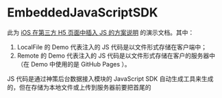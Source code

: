 # EmbeddedJavaScriptSDK

此为 [iOS 在第三方 H5 页面中插入 JS 的方案说明](https://www.sensorsdata.cn/manual/ios_sdk_js.html) 的演示文档。其中：

1. LocalFile 的 Demo 代表注入的 JS 代码是以文件形式存储在客户端中；
2. Remote 的 Demo 代表注入的 JS 代码是以文件形式存储在客户的服务器中（在 Demo 中使用的是 GitHub Pages ）。

JS 代码是通过神策后台数据接入模块的 JavaScript SDK 自动生成工具来生成的，但在存储为本地文件或上传到服务器前要把首尾的 <script> 标签删除。删除后的代码形如：

```javascript
(function(para) {
  var p = para.sdk_url, n = para.name, w = window, d = document, s = 'script',x = null,y = null;
  if(typeof(w['sensorsDataAnalytic201505']) !== 'undefined') {
      return false;
  }
  w['sensorsDataAnalytic201505'] = n;
  w[n] = w[n] || function(a) {return function() {(w[n]._q = w[n]._q || []).push([a, arguments]);}};
  var ifs = ['track','quick','register','registerPage','registerOnce','trackSignup', 'trackAbtest', 'setProfile','setOnceProfile','appendProfile', 'incrementProfile', 'deleteProfile', 'unsetProfile', 'identify','login','logout','trackLink','clearAllRegister','getAppStatus'];
  for (var i = 0; i < ifs.length; i++) {
    w[n][ifs[i]] = w[n].call(null, ifs[i]);
  }
  if (!w[n]._t) {
    x = d.createElement(s), y = d.getElementsByTagName(s)[0];
    x.async = 1;
    x.src = p;
    x.setAttribute('charset','UTF-8');
    w[n].para = para;
    y.parentNode.insertBefore(x, y);
  }
})({
  sdk_url: 'https://static.sensorsdata.cn/sdk/1.14.13/sensorsdata.min.js',
  heatmap_url: 'https://static.sensorsdata.cn/sdk/1.14.13/heatmap.min.js',
  name: 'sa',
  // 打通 App 与 H5
  use_app_track:true,
  server_url: 'https://sdktest.datasink.sensorsdata.cn/sa?token=21f2e56df73988c7&project=zhangzhankai',
  heatmap:{}
});
sa.quick('autoTrack');
```

